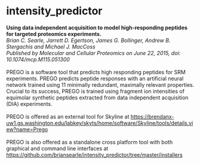 # intensity_predictor
<b>Using data independent acquisition to model high-responding peptides for targeted proteomics experiments.</b><br>
<i>Brian C. Searle, Jarrett D. Egertson, James G. Bollinger, Andrew B. Stergachis and Michael J. MacCoss<br>
Published by Molecular and Cellular Proteomics on June 22, 2015, doi: 10.1074/mcp.M115.051300</i><br>
<br>
PREGO is a software tool that predicts high responding peptides for SRM experiments. PREGO predicts peptide responses with an artificial neural network trained using 11 minimally redundant, maximally relevant properties. Crucial to its success, PREGO is trained using fragment ion intensities of equimolar synthetic peptides extracted from data independent acquisition (DIA) experiments.<br>
<br>
PREGO is offered as an external tool for Skyline at <a href="https://brendanx-uw1.gs.washington.edu/labkey/skyts/home/software/Skyline/tools/details.view?name=Prego">https://brendanx-uw1.gs.washington.edu/labkey/skyts/home/software/Skyline/tools/details.view?name=Prego</a><br>
<br>
PREGO is also offered as a standalone cross platform tool with both graphical and command line interfaces at <a href="https://github.com/briansearle/intensity_predictor/tree/master/installers">https://github.com/briansearle/intensity_predictor/tree/master/installers</a><br>
